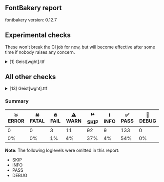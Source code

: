 ## FontBakery report

fontbakery version: 0.12.7



## Experimental checks

These won't break the CI job for now, but will become effective after some time if nobody raises any concern.


<details><summary>[1] Geist[wght].ttf</summary>
<div>
<details>
    <summary>⚠️ <b>WARN</b> Validate size, and resolution of article images, and ensure article page has minimum length and includes visual assets. <a href="https://fontbakery.readthedocs.io/en/stable/fontbakery/checks/googlefonts.article.html#"></a></summary>
    <div>







* ⚠️ **WARN** <p>Family metadata at fonts/variable does not have an article.</p>
 [code: lacks-article]



</div>
</details>
</div>
</details>




## All other checks



<details><summary>[13] Geist[wght].ttf</summary>
<div>
<details>
    <summary>🔥 <b>FAIL</b> Check copyright namerecords match license file. <a href="https://fontbakery.readthedocs.io/en/stable/fontbakery/checks/googlefonts.license.html#"></a></summary>
    <div>







* 🔥 **FAIL** <p>Font lacks NameID 13 (LICENSE DESCRIPTION). A proper licensing entry must be set.</p>
 [code: missing]



</div>
</details>

<details>
    <summary>🔥 <b>FAIL</b> Check license file has good copyright string. <a href="https://fontbakery.readthedocs.io/en/stable/fontbakery/checks/googlefonts.license.html#"></a></summary>
    <div>







* 🔥 **FAIL** <p>First line in license file is:</p>
<p>&quot;copyright 20** the my font project authors (<a href="https://github.com/googlefonts/googlefonts-project-template">https://github.com/googlefonts/googlefonts-project-template</a>)&quot;</p>
<p>which does not match the expected format, similar to:</p>
<p>&quot;Copyright 2022 The Familyname Project Authors (git url)&quot;</p>
 [code: bad-format]



</div>
</details>

<details>
    <summary>🔥 <b>FAIL</b> Checking OS/2 fsType does not impose restrictions. <a href="https://fontbakery.readthedocs.io/en/stable/fontbakery/checks/googlefonts.os2.html#"></a></summary>
    <div>







* 🔥 **FAIL** <p>In this font fsType is set to 8 meaning that:
The font may be embedded but must only be installed temporarily on other systems.</p>
<p>No such DRM restrictions can be enabled on the Google Fonts collection, so the fsType field must be set to zero (Installable Embedding) instead.</p>
 [code: drm]



</div>
</details>

<details>
    <summary>⚠️ <b>WARN</b> Check math signs have the same width. <a href="https://fontbakery.readthedocs.io/en/stable/fontbakery/checks/universal.html#"></a></summary>
    <div>







* ⚠️ **WARN** <p>The most common width is 534 among a set of 4 math glyphs.
The following math glyphs have a different width, though:</p>
<p>Width = 558:
plus</p>
<p>Width = 540:
equal, divide, notequal</p>
<p>Width = 500:
logicalnot</p>
<p>Width = 538:
plusminus</p>
<p>Width = 502:
multiply</p>
<p>Width = 520:
minus</p>
<p>Width = 523:
approxequal</p>
 [code: width-outliers]



</div>
</details>

<details>
    <summary>⚠️ <b>WARN</b> Check font contains no unreachable glyphs <a href="https://fontbakery.readthedocs.io/en/stable/fontbakery/checks/universal.glyphset.html#"></a></summary>
    <div>







* ⚠️ **WARN** <p>The following glyphs could not be reached by codepoint or substitution rules:</p>
<pre><code>- uni0306.cy
</code></pre>
 [code: unreachable-glyphs]



</div>
</details>

<details>
    <summary>⚠️ <b>WARN</b> Glyph names are all valid? <a href="https://fontbakery.readthedocs.io/en/stable/fontbakery/checks/universal.glyphnames.html#"></a></summary>
    <div>







* ⚠️ **WARN** <p>The following glyph names may be too long for some legacy systems which may expect a maximum 31-characters length limit:
hyphen_hyphen_hyphen_greater.liga and periodcentered.loclCAT.case.ss08</p>
 [code: legacy-long-names]



</div>
</details>

<details>
    <summary>⚠️ <b>WARN</b> Ensure soft_dotted characters lose their dot when combined with marks that replace the dot. <a href="https://fontbakery.readthedocs.io/en/stable/fontbakery/checks/shaping.html#"></a></summary>
    <div>







* ⚠️ **WARN** <p>The dot of soft dotted characters used in orthographies <em>must</em> disappear in the following strings: į̀ į́ į̂ į̃ į̄ į̌ і́</p>
<p>The dot of soft dotted characters <em>should</em> disappear in other cases, for example: į̆ į̇ į̈ į̊ į̋ į̒ į̦̀ į̦́ į̦̂ į̦̃ į̦̄ į̦̆ į̦̇ į̦̈ į̦̊ į̦̋ į̦̌ į̦̒ į̧̀ į̧́</p>
<p>Your font fully covers the following languages that require the soft-dotted feature: Navajo (Latn, 166,319 speakers), Lithuanian (Latn, 2,357,094 speakers), Belarusian (Cyrl, 10,064,517 speakers), Dutch (Latn, 31,709,104 speakers), Ukrainian (Cyrl, 29,273,587 speakers).</p>
<p>Your font does <em>not</em> cover the following languages that require the soft-dotted feature: Fur (Latn, 1,230,163 speakers), Ejagham (Latn, 120,000 speakers), Aghem (Latn, 38,843 speakers), Ebira (Latn, 2,200,000 speakers), Bafut (Latn, 158,146 speakers), Vute (Latn, 21,000 speakers), Ma’di (Latn, 584,000 speakers), Makaa (Latn, 221,000 speakers), Kom (Latn, 360,685 speakers), Kpelle, Guinea (Latn, 622,000 speakers), Lugbara (Latn, 2,200,000 speakers), Mango (Latn, 77,000 speakers), Cicipu (Latn, 44,000 speakers), Zapotec (Latn, 490,000 speakers), Koonzime (Latn, 40,000 speakers), South Central Banda (Latn, 244,000 speakers), Dii (Latn, 71,000 speakers), Ngbaka (Latn, 1,020,000 speakers), Ekpeye (Latn, 226,000 speakers), Mundani (Latn, 34,000 speakers), Nzakara (Latn, 50,000 speakers), Southern Kisi (Latn, 360,000 speakers), Bete-Bendi (Latn, 100,000 speakers), Sar (Latn, 500,000 speakers), Avokaya (Latn, 100,000 speakers), Igbo (Latn, 27,823,640 speakers), Yala (Latn, 200,000 speakers), Mfumte (Latn, 79,000 speakers), Dan (Latn, 1,099,244 speakers), Ijo, Southeast (Latn, 2,471,000 speakers), Nateni (Latn, 100,000 speakers), Gulay (Latn, 250,478 speakers), Basaa (Latn, 332,940 speakers).</p>
 [code: soft-dotted]



</div>
</details>

<details>
    <summary>⚠️ <b>WARN</b> Check for codepoints not covered by METADATA subsets. <a href="https://fontbakery.readthedocs.io/en/stable/fontbakery/checks/googlefonts.subsets.html#"></a></summary>
    <div>







* ⚠️ **WARN** <p>The following codepoints supported by the font are not covered by
any subsets defined in the font's metadata file, and will never
be served. You can solve this by either manually adding additional
subset declarations to METADATA.pb, or by editing the glyphset
definitions.</p>
<ul>
<li>U+02B9 MODIFIER LETTER PRIME: not included in any glyphset definition</li>
<li>U+02C7 CARON: try adding one of: canadian-aboriginal, tifinagh, yi</li>
<li>U+02C8 MODIFIER LETTER VERTICAL LINE: not included in any glyphset definition</li>
<li>U+02D8 BREVE: try adding one of: canadian-aboriginal, yi</li>
<li>U+02D9 DOT ABOVE: try adding one of: canadian-aboriginal, yi</li>
<li>U+02DB OGONEK: try adding one of: canadian-aboriginal, yi</li>
<li>U+02DD DOUBLE ACUTE ACCENT: not included in any glyphset definition</li>
<li>U+0302 COMBINING CIRCUMFLEX ACCENT: try adding one of: coptic, cherokee, tifinagh, math</li>
<li>U+0306 COMBINING BREVE: try adding one of: old-permic, tifinagh</li>
<li>U+0307 COMBINING DOT ABOVE: try adding one of: canadian-aboriginal, old-permic, tai-le, malayalam, math, syriac, coptic, tifinagh</li>
<li>U+030A COMBINING RING ABOVE: try adding syriac</li>
<li>U+030B COMBINING DOUBLE ACUTE ACCENT: try adding one of: cherokee, osage</li>
<li>U+030C COMBINING CARON: try adding one of: cherokee, tai-le</li>
<li>U+0312 COMBINING TURNED COMMA ABOVE: not included in any glyphset definition</li>
<li>U+0326 COMBINING COMMA BELOW: not included in any glyphset definition</li>
<li>U+0327 COMBINING CEDILLA: not included in any glyphset definition</li>
<li>U+0328 COMBINING OGONEK: not included in any glyphset definition</li>
<li>U+0335 COMBINING SHORT STROKE OVERLAY: not included in any glyphset definition</li>
<li>U+0336 COMBINING LONG STROKE OVERLAY: not included in any glyphset definition</li>
<li>U+0337 COMBINING SHORT SOLIDUS OVERLAY: not included in any glyphset definition</li>
<li>U+0338 COMBINING LONG SOLIDUS OVERLAY: not included in any glyphset definition</li>
<li>U+039B GREEK CAPITAL LETTER LAMDA: try adding one of: elbasan, math, greek</li>
<li>U+03A9 GREEK CAPITAL LETTER OMEGA: try adding one of: elbasan, math, greek</li>
<li>U+03BB GREEK SMALL LETTER LAMDA: try adding one of: math, greek</li>
<li>U+03C0 GREEK SMALL LETTER PI: try adding one of: math, yi, greek</li>
<li>U+0E3F THAI CURRENCY SYMBOL BAHT: try adding thai</li>
<li>U+1EBC LATIN CAPITAL LETTER E WITH TILDE: try adding vietnamese</li>
<li>U+1EBD LATIN SMALL LETTER E WITH TILDE: try adding vietnamese</li>
<li>U+2021 DOUBLE DAGGER: try adding adlam</li>
<li>U+2030 PER MILLE SIGN: try adding adlam</li>
<li>U+2070 SUPERSCRIPT ZERO: not included in any glyphset definition</li>
<li>U+2075 SUPERSCRIPT FIVE: not included in any glyphset definition</li>
<li>U+2076 SUPERSCRIPT SIX: not included in any glyphset definition</li>
<li>U+2077 SUPERSCRIPT SEVEN: not included in any glyphset definition</li>
<li>U+2078 SUPERSCRIPT EIGHT: not included in any glyphset definition</li>
<li>U+2079 SUPERSCRIPT NINE: not included in any glyphset definition</li>
<li>U+2080 SUBSCRIPT ZERO: not included in any glyphset definition</li>
<li>U+2081 SUBSCRIPT ONE: not included in any glyphset definition</li>
<li>U+2082 SUBSCRIPT TWO: not included in any glyphset definition</li>
<li>U+2083 SUBSCRIPT THREE: not included in any glyphset definition</li>
<li>U+2084 SUBSCRIPT FOUR: not included in any glyphset definition</li>
<li>U+2085 SUBSCRIPT FIVE: not included in any glyphset definition</li>
<li>U+2086 SUBSCRIPT SIX: not included in any glyphset definition</li>
<li>U+2087 SUBSCRIPT SEVEN: not included in any glyphset definition</li>
<li>U+2088 SUBSCRIPT EIGHT: not included in any glyphset definition</li>
<li>U+2089 SUBSCRIPT NINE: not included in any glyphset definition</li>
<li>U+2107 EULER CONSTANT: not included in any glyphset definition</li>
<li>U+2117 SOUND RECORDING COPYRIGHT: not included in any glyphset definition</li>
<li>U+2153 VULGAR FRACTION ONE THIRD: not included in any glyphset definition</li>
<li>U+2154 VULGAR FRACTION TWO THIRDS: not included in any glyphset definition</li>
<li>U+2155 VULGAR FRACTION ONE FIFTH: not included in any glyphset definition</li>
<li>U+215B VULGAR FRACTION ONE EIGHTH: not included in any glyphset definition</li>
<li>U+215C VULGAR FRACTION THREE EIGHTHS: not included in any glyphset definition</li>
<li>U+215D VULGAR FRACTION FIVE EIGHTHS: not included in any glyphset definition</li>
<li>U+215E VULGAR FRACTION SEVEN EIGHTHS: not included in any glyphset definition</li>
<li>U+2190 LEFTWARDS ARROW: try adding one of: symbols, math</li>
<li>U+2192 RIGHTWARDS ARROW: try adding one of: symbols, math</li>
<li>U+2194 LEFT RIGHT ARROW: try adding one of: symbols, math</li>
<li>U+2195 UP DOWN ARROW: try adding one of: symbols, math</li>
<li>U+2196 NORTH WEST ARROW: try adding one of: symbols, math</li>
<li>U+2197 NORTH EAST ARROW: try adding one of: symbols, math</li>
<li>U+2198 SOUTH EAST ARROW: try adding one of: symbols, math</li>
<li>U+2199 SOUTH WEST ARROW: try adding one of: symbols, math</li>
<li>U+219D RIGHTWARDS WAVE ARROW: try adding math</li>
<li>U+21A9 LEFTWARDS ARROW WITH HOOK: try adding math</li>
<li>U+21AA RIGHTWARDS ARROW WITH HOOK: try adding math</li>
<li>U+21B0 UPWARDS ARROW WITH TIP LEFTWARDS: try adding math</li>
<li>U+21B1 UPWARDS ARROW WITH TIP RIGHTWARDS: try adding math</li>
<li>U+21B3 DOWNWARDS ARROW WITH TIP RIGHTWARDS: try adding math</li>
<li>U+21B4 RIGHTWARDS ARROW WITH CORNER DOWNWARDS: try adding math</li>
<li>U+21B5 DOWNWARDS ARROW WITH CORNER LEFTWARDS: try adding math</li>
<li>U+21E4 LEFTWARDS ARROW TO BAR: try adding math</li>
<li>U+21E5 RIGHTWARDS ARROW TO BAR: try adding math</li>
<li>U+21E7 UPWARDS WHITE ARROW: try adding symbols</li>
<li>U+2202 PARTIAL DIFFERENTIAL: try adding math</li>
<li>U+2206 INCREMENT: try adding math</li>
<li>U+220F N-ARY PRODUCT: try adding math</li>
<li>U+2211 N-ARY SUMMATION: try adding math</li>
<li>U+221A SQUARE ROOT: try adding math</li>
<li>U+221E INFINITY: try adding math</li>
<li>U+222B INTEGRAL: try adding math</li>
<li>U+2248 ALMOST EQUAL TO: try adding math</li>
<li>U+2260 NOT EQUAL TO: try adding math</li>
<li>U+2264 LESS-THAN OR EQUAL TO: try adding math</li>
<li>U+2265 GREATER-THAN OR EQUAL TO: try adding math</li>
<li>U+23CE RETURN SYMBOL: try adding symbols</li>
<li>U+240B SYMBOL FOR VERTICAL TABULATION: try adding symbols</li>
<li>U+240C SYMBOL FOR FORM FEED: try adding symbols</li>
<li>U+2460 CIRCLED DIGIT ONE: try adding one of: mongolian, yi, symbols</li>
<li>U+2461 CIRCLED DIGIT TWO: try adding one of: mongolian, yi, symbols</li>
<li>U+2462 CIRCLED DIGIT THREE: try adding one of: mongolian, yi, symbols</li>
<li>U+2463 CIRCLED DIGIT FOUR: try adding one of: mongolian, yi, symbols</li>
<li>U+2464 CIRCLED DIGIT FIVE: try adding one of: mongolian, yi, symbols</li>
<li>U+2465 CIRCLED DIGIT SIX: try adding one of: mongolian, yi, symbols</li>
<li>U+2466 CIRCLED DIGIT SEVEN: try adding one of: mongolian, yi, symbols</li>
<li>U+2467 CIRCLED DIGIT EIGHT: try adding one of: mongolian, yi, symbols</li>
<li>U+2468 CIRCLED DIGIT NINE: try adding one of: mongolian, yi, symbols</li>
<li>U+24EA CIRCLED DIGIT ZERO: try adding symbols</li>
<li>U+24FF NEGATIVE CIRCLED DIGIT ZERO: try adding symbols</li>
<li>U+25B2 BLACK UP-POINTING TRIANGLE: try adding symbols</li>
<li>U+25B3 WHITE UP-POINTING TRIANGLE: try adding one of: symbols, math</li>
<li>U+25B6 BLACK RIGHT-POINTING TRIANGLE: try adding symbols</li>
<li>U+25B7 WHITE RIGHT-POINTING TRIANGLE: try adding one of: symbols, math</li>
<li>U+25BC BLACK DOWN-POINTING TRIANGLE: try adding symbols</li>
<li>U+25BD WHITE DOWN-POINTING TRIANGLE: try adding one of: symbols, math</li>
<li>U+25C0 BLACK LEFT-POINTING TRIANGLE: try adding symbols</li>
<li>U+25C1 WHITE LEFT-POINTING TRIANGLE: try adding one of: symbols, math</li>
<li>U+25CA LOZENGE: try adding one of: symbols, math</li>
<li>U+25CB WHITE CIRCLE: try adding symbols</li>
<li>U+25CC DOTTED CIRCLE: try adding one of: wancho, masaram-gondi, mongolian, gurmukhi, miao, javanese, kaithi, gujarati, saurashtra, oriya, old-permic, bassa-vah, music, mahajani, thai, nko, syloti-nagri, armenian, duployan, hanunoo, limbu, khudawadi, thaana, batak, sundanese, adlam, kharoshthi, chakma, math, sogdian, newa, pahawh-hmong, tai-le, warang-citi, grantha, tibetan, hebrew, tirhuta, sinhala, canadian-aboriginal, meetei-mayek, tai-viet, marchen, modi, new-tai-lue, malayalam, tagbanwa, khmer, soyombo, manichaean, myanmar, bhaiksuki, hanifi-rohingya, tifinagh, lao, buhid, zanabazar-square, coptic, devanagari, khojki, siddham, kayah-li, elbasan, tamil, telugu, phags-pa, psalter-pahlavi, brahmi, balinese, osage, cham, symbols, dogra, mandaic, bengali, caucasian-albanian, mende-kikakui, rejang, gunjala-gondi, tagalog, yi, ahom, tai-tham, buginese, lepcha, syriac, takri, sharada, kannada</li>
<li>U+25CF BLACK CIRCLE: try adding symbols</li>
<li>U+2639 WHITE FROWNING FACE: try adding symbols</li>
<li>U+263A WHITE SMILING FACE: try adding symbols</li>
<li>U+2776 DINGBAT NEGATIVE CIRCLED DIGIT ONE: try adding symbols</li>
<li>U+2777 DINGBAT NEGATIVE CIRCLED DIGIT TWO: try adding symbols</li>
<li>U+2778 DINGBAT NEGATIVE CIRCLED DIGIT THREE: try adding symbols</li>
<li>U+2779 DINGBAT NEGATIVE CIRCLED DIGIT FOUR: try adding symbols</li>
<li>U+277A DINGBAT NEGATIVE CIRCLED DIGIT FIVE: try adding symbols</li>
<li>U+277B DINGBAT NEGATIVE CIRCLED DIGIT SIX: try adding symbols</li>
<li>U+277C DINGBAT NEGATIVE CIRCLED DIGIT SEVEN: try adding symbols</li>
<li>U+277D DINGBAT NEGATIVE CIRCLED DIGIT EIGHT: try adding symbols</li>
<li>U+277E DINGBAT NEGATIVE CIRCLED DIGIT NINE: try adding symbols</li>
<li>U+3003 DITTO MARK: try adding one of: japanese, chinese-simplified, chinese-traditional, chinese-hongkong, phags-pa, yi</li>
<li>U+3008 LEFT ANGLE BRACKET: try adding one of: japanese, chinese-simplified, chinese-traditional, tai-le, chinese-hongkong, phags-pa, yi</li>
<li>U+3009 RIGHT ANGLE BRACKET: try adding one of: japanese, chinese-simplified, chinese-traditional, tai-le, chinese-hongkong, phags-pa, yi</li>
<li>U+300A LEFT DOUBLE ANGLE BRACKET: try adding one of: japanese, chinese-simplified, chinese-traditional, tai-le, chinese-hongkong, lisu, mongolian, phags-pa, yi</li>
<li>U+300B RIGHT DOUBLE ANGLE BRACKET: try adding one of: japanese, chinese-simplified, chinese-traditional, tai-le, chinese-hongkong, lisu, mongolian, phags-pa, yi</li>
<li>U+300C LEFT CORNER BRACKET: try adding one of: japanese, chinese-simplified, chinese-traditional, chinese-hongkong, mongolian, phags-pa, yi</li>
<li>U+300D RIGHT CORNER BRACKET: try adding one of: japanese, chinese-simplified, chinese-traditional, chinese-hongkong, mongolian, phags-pa, yi</li>
<li>U+300E LEFT WHITE CORNER BRACKET: try adding one of: japanese, chinese-simplified, chinese-traditional, chinese-hongkong, mongolian, phags-pa, yi</li>
<li>U+300F RIGHT WHITE CORNER BRACKET: try adding one of: japanese, chinese-simplified, chinese-traditional, chinese-hongkong, mongolian, phags-pa, yi</li>
<li>U+3010 LEFT BLACK LENTICULAR BRACKET: try adding one of: japanese, chinese-simplified, chinese-traditional, chinese-hongkong, phags-pa, yi</li>
<li>U+3011 RIGHT BLACK LENTICULAR BRACKET: try adding one of: japanese, chinese-simplified, chinese-traditional, chinese-hongkong, phags-pa, yi</li>
<li>U+3014 LEFT TORTOISE SHELL BRACKET: try adding one of: japanese, chinese-simplified, chinese-traditional, chinese-hongkong, phags-pa, yi</li>
<li>U+3015 RIGHT TORTOISE SHELL BRACKET: try adding one of: japanese, chinese-simplified, chinese-traditional, chinese-hongkong, phags-pa, yi</li>
<li>U+3016 LEFT WHITE LENTICULAR BRACKET: try adding one of: japanese, chinese-simplified, chinese-traditional, chinese-hongkong, phags-pa, yi</li>
<li>U+3017 RIGHT WHITE LENTICULAR BRACKET: try adding one of: japanese, chinese-simplified, chinese-traditional, chinese-hongkong, phags-pa, yi</li>
<li>U+301C WAVE DASH: try adding japanese</li>
<li>U+F8FF : not included in any glyphset definition</li>
<li>U+FB01 LATIN SMALL LIGATURE FI: not included in any glyphset definition</li>
<li>U+FB02 LATIN SMALL LIGATURE FL: not included in any glyphset definition</li>
</ul>
<p>Or you can add the above codepoints to one of the subsets supported by the font: <code>cyrillic</code>, <code>cyrillic-ext</code>, <code>latin</code>, <code>latin-ext</code></p>
 [code: unreachable-subsetting]



</div>
</details>

<details>
    <summary>⚠️ <b>WARN</b> Is there kerning info for non-ligated sequences? <a href="https://fontbakery.readthedocs.io/en/stable/fontbakery/checks/googlefonts.gpos.html#"></a></summary>
    <div>







* ⚠️ **WARN** <p>GPOS table lacks kerning info for the following non-ligated sequences:</p>
<pre><code>- f + f

- f + i

- f + l

- hyphen + greater

- hyphen + hyphen

- less + hyphen

- t + t
</code></pre>
 [code: lacks-kern-info]



</div>
</details>

<details>
    <summary>⚠️ <b>WARN</b> Are there caret positions declared for every ligature? <a href="https://fontbakery.readthedocs.io/en/stable/fontbakery/checks/googlefonts.gdef.html#"></a></summary>
    <div>







* ⚠️ **WARN** <p>This font lacks caret positioning values for these ligature glyphs:
- hyphen_greater.liga
- hyphen_hyphen_greater.liga
- hyphen_hyphen_hyphen_greater.liga
- less_hyphen.liga
- less_hyphen_greater.liga
- less_hyphen_hyphen.liga
- less_hyphen_hyphen_hyphen.liga</p>
 [code: incomplete-caret-pos-data]



</div>
</details>

<details>
    <summary>⚠️ <b>WARN</b> Ensure variable fonts include an avar table. <a href="https://fontbakery.readthedocs.io/en/stable/fontbakery/checks/googlefonts.varfont.html#"></a></summary>
    <div>







* ⚠️ **WARN** <p>This variable font does not have an avar table.</p>
 [code: missing-avar]



</div>
</details>

<details>
    <summary>⚠️ <b>WARN</b> Ensure fonts have ScriptLangTags declared on the 'meta' table. <a href="https://fontbakery.readthedocs.io/en/stable/fontbakery/checks/googlefonts.meta.html#"></a></summary>
    <div>







* ⚠️ **WARN** <p>This font file does not have a 'meta' table.</p>
 [code: lacks-meta-table]



</div>
</details>

<details>
    <summary>⚠️ <b>WARN</b> Checking OS/2 achVendID. <a href="https://fontbakery.readthedocs.io/en/stable/fontbakery/checks/googlefonts.os2.html#"></a></summary>
    <div>







* ⚠️ **WARN** <p>OS/2 VendorID value 'VRCL' is not yet recognized. If you registered it recently, then it's safe to ignore this warning message. Otherwise, you should set it to your own unique 4 character code, and register it with Microsoft at <a href="https://www.microsoft.com/typography/links/vendorlist.aspx">https://www.microsoft.com/typography/links/vendorlist.aspx</a></p>
 [code: unknown]



</div>
</details>
</div>
</details>




### Summary

| 💥 ERROR | ☠ FATAL | 🔥 FAIL | ⚠️ WARN | ⏩ SKIP | ℹ️ INFO | ✅ PASS | 🔎 DEBUG | 
| ---|---|---|---|---|---|---|---|
| 0 | 0 | 3 | 11 | 92 | 9 | 133 | 0 | 
| 0% | 0% | 1% | 4% | 37% | 4% | 54% | 0% | 



**Note:** The following loglevels were omitted in this report:


* SKIP
* INFO
* PASS
* DEBUG
